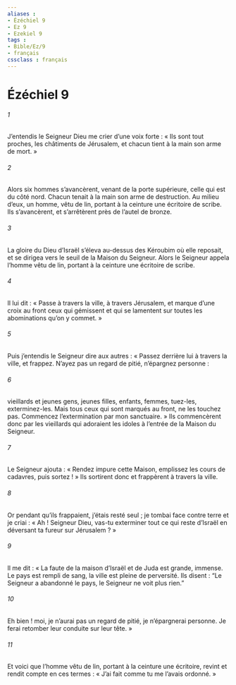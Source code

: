 ```yaml
---
aliases : 
- Ézéchiel 9
- Ez 9
- Ezekiel 9
tags : 
- Bible/Ez/9
- français
cssclass : français
---
```


# Ézéchiel 9

###### 1
J’entendis le Seigneur Dieu me crier d’une voix forte :
« Ils sont tout proches, les châtiments de Jérusalem, et chacun tient à la main son arme de mort. »
###### 2
Alors six hommes s’avancèrent, venant de la porte supérieure, celle qui est du côté nord. Chacun tenait à la main son arme de destruction. Au milieu d’eux, un homme, vêtu de lin, portant à la ceinture une écritoire de scribe. Ils s’avancèrent, et s’arrêtèrent près de l’autel de bronze.
###### 3
La gloire du Dieu d’Israël s’éleva au-dessus des Kéroubim où elle reposait, et se dirigea vers le seuil de la Maison du Seigneur. Alors le Seigneur appela l’homme vêtu de lin, portant à la ceinture une écritoire de scribe.
###### 4
Il lui dit : « Passe à travers la ville, à travers Jérusalem, et marque d’une croix au front ceux qui gémissent et qui se lamentent sur toutes les abominations qu’on y commet. »
###### 5
Puis j’entendis le Seigneur dire aux autres : « Passez derrière lui à travers la ville, et frappez. N’ayez pas un regard de pitié, n’épargnez personne :
###### 6
vieillards et jeunes gens, jeunes filles, enfants, femmes, tuez-les, exterminez-les. Mais tous ceux qui sont marqués au front, ne les touchez pas. Commencez l’extermination par mon sanctuaire. » Ils commencèrent donc par les vieillards qui adoraient les idoles à l’entrée de la Maison du Seigneur.
###### 7
Le Seigneur ajouta : « Rendez impure cette Maison, emplissez les cours de cadavres, puis sortez ! » Ils sortirent donc et frappèrent à travers la ville.
###### 8
Or pendant qu’ils frappaient, j’étais resté seul ; je tombai face contre terre et je criai : « Ah ! Seigneur Dieu, vas-tu exterminer tout ce qui reste d’Israël en déversant ta fureur sur Jérusalem ? »
###### 9
Il me dit : « La faute de la maison d’Israël et de Juda est grande, immense. Le pays est rempli de sang, la ville est pleine de perversité. Ils disent : “Le Seigneur a abandonné le pays, le Seigneur ne voit plus rien.”
###### 10
Eh bien ! moi, je n’aurai pas un regard de pitié, je n’épargnerai personne. Je ferai retomber leur conduite sur leur tête. »
###### 11
Et voici que l’homme vêtu de lin, portant à la ceinture une écritoire, revint et rendit compte en ces termes : « J’ai fait comme tu me l’avais ordonné. »
